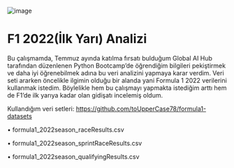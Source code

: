 ![image](https://user-images.githubusercontent.com/76530751/186391004-43088975-1b0f-4d0c-adda-5ba9a15c2a16.png)




# F1 2022(İlk Yarı) Analizi
Bu çalışmamda, Temmuz ayında katılma fırsatı bulduğum Global AI Hub tarafından düzenlenen Python Bootcamp’de öğrendiğim bilgileri pekiştirmek ve daha iyi öğrenebilmek adına bu veri analizini yapmaya karar verdim. Veri seti ararken öncelikle ilgimin olduğu bir alanda yani Formula 1 2022 verilerini kullanmak istedim. Böylelikle hem bu çalışmayı yapmakta istediğim arttı hem de F1’de ilk yarıya kadar olan gidişatı incelemiş oldum.

Kullandığım veri setleri: 
https://github.com/toUpperCase78/formula1-datasets

•	formula1_2022season_raceResults.csv

•	formula1_2022season_sprintRaceResults.csv

•	formula1_2022season_qualifyingResults.csv

